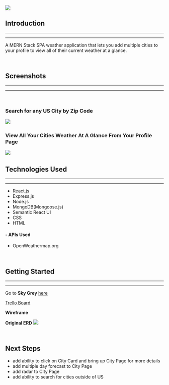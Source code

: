 <img src="https://i.imgur.com/gxBX3yJ.png">




## **Introduction**
----
----
A MERN Stack SPA weather application that lets you add multiple cities to your profile to view all of their current weather at a glance.

<br>

## **Screenshots**
----
----
<br>

### **Search for any US City by Zip Code**
<img src="https://i.imgur.com/PHW99rz.png">
&nbsp

### **View All Your Cities Weather At A Glance From Your Profile Page**
<img src="https://i.imgur.com/P8d9r3Q.png">
&nbsp

<br>

## **Technologies Used**
----
----
- React.js
- Express.js
- Node.js
- MongoDB(Mongoose.js)
- Semantic React UI
- CSS
- HTML

#### - APIs Used
- OpenWeathermap.org


<br>

## **Getting Started**
----
----
Go to **Sky Grey** <a href="https://skygrey.herokuapp.com/">here</a>

<a href="https://trello.com/b/o8Revwb3/sky-grey">Trello Board</a>

**Wireframe**

**Original ERD**
<img src="https://i.imgur.com/Se70wcK.png">

<br>

## Next Steps
- add ability to click on City Card and bring up City Page for more details
- add multiple day forecast to City Page
- add radar to City Page
- add ability to search for cities outside of US